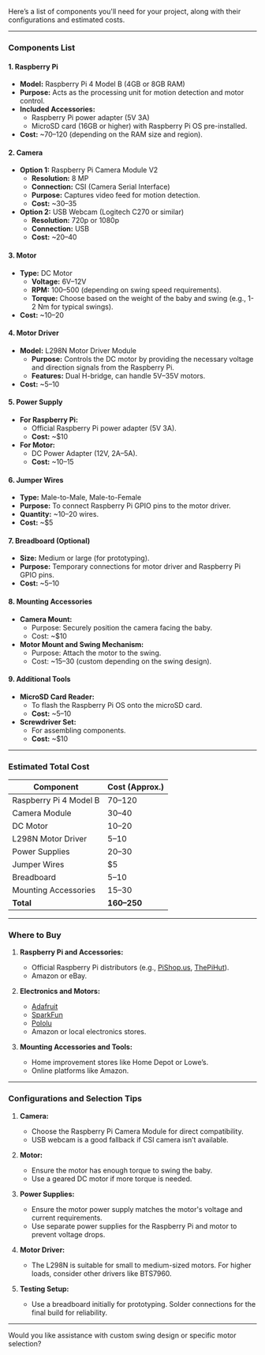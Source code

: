 Here’s a list of components you'll need for your project, along with their configurations and estimated costs.

---

### **Components List**

#### **1. Raspberry Pi**
- **Model:** Raspberry Pi 4 Model B (4GB or 8GB RAM)
- **Purpose:** Acts as the processing unit for motion detection and motor control.
- **Included Accessories:**
  - Raspberry Pi power adapter (5V 3A)
  - MicroSD card (16GB or higher) with Raspberry Pi OS pre-installed.
- **Cost:** ~$70–$120 (depending on the RAM size and region).

#### **2. Camera**
- **Option 1:** Raspberry Pi Camera Module V2
  - **Resolution:** 8 MP
  - **Connection:** CSI (Camera Serial Interface)
  - **Purpose:** Captures video feed for motion detection.
  - **Cost:** ~$30–$35
- **Option 2:** USB Webcam (Logitech C270 or similar)
  - **Resolution:** 720p or 1080p
  - **Connection:** USB
  - **Cost:** ~$20–$40

#### **3. Motor**
- **Type:** DC Motor
  - **Voltage:** 6V–12V
  - **RPM:** 100–500 (depending on swing speed requirements).
  - **Torque:** Choose based on the weight of the baby and swing (e.g., 1-2 Nm for typical swings).
- **Cost:** ~$10–$20

#### **4. Motor Driver**
- **Model:** L298N Motor Driver Module
  - **Purpose:** Controls the DC motor by providing the necessary voltage and direction signals from the Raspberry Pi.
  - **Features:** Dual H-bridge, can handle 5V–35V motors.
- **Cost:** ~$5–$10

#### **5. Power Supply**
- **For Raspberry Pi:**
  - Official Raspberry Pi power adapter (5V 3A).
  - **Cost:** ~$10
- **For Motor:**
  - DC Power Adapter (12V, 2A–5A).
  - **Cost:** ~$10–$15

#### **6. Jumper Wires**
- **Type:** Male-to-Male, Male-to-Female
- **Purpose:** To connect Raspberry Pi GPIO pins to the motor driver.
- **Quantity:** ~10–20 wires.
- **Cost:** ~$5

#### **7. Breadboard (Optional)**
- **Size:** Medium or large (for prototyping).
- **Purpose:** Temporary connections for motor driver and Raspberry Pi GPIO pins.
- **Cost:** ~$5–$10

#### **8. Mounting Accessories**
- **Camera Mount:**
  - Purpose: Securely position the camera facing the baby.
  - Cost: ~$10
- **Motor Mount and Swing Mechanism:**
  - Purpose: Attach the motor to the swing.
  - Cost: ~$15–$30 (custom depending on the swing design).

#### **9. Additional Tools**
- **MicroSD Card Reader:**
  - To flash the Raspberry Pi OS onto the microSD card.
  - **Cost:** ~$5–$10
- **Screwdriver Set:**
  - For assembling components.
  - **Cost:** ~$10

---

### **Estimated Total Cost**
| **Component**         | **Cost (Approx.)** |
|------------------------|--------------------|
| Raspberry Pi 4 Model B | $70–$120          |
| Camera Module          | $30–$40           |
| DC Motor               | $10–$20           |
| L298N Motor Driver     | $5–$10            |
| Power Supplies         | $20–$30           |
| Jumper Wires           | $5                |
| Breadboard             | $5–$10            |
| Mounting Accessories   | $15–$30           |
| **Total**              | **$160–$250**     |

---

### **Where to Buy**
1. **Raspberry Pi and Accessories:**
   - Official Raspberry Pi distributors (e.g., [PiShop.us](https://www.pishop.us), [ThePiHut](https://thepihut.com)).
   - Amazon or eBay.

2. **Electronics and Motors:**
   - [Adafruit](https://www.adafruit.com)
   - [SparkFun](https://www.sparkfun.com)
   - [Pololu](https://www.pololu.com)
   - Amazon or local electronics stores.

3. **Mounting Accessories and Tools:**
   - Home improvement stores like Home Depot or Lowe’s.
   - Online platforms like Amazon.

---

### **Configurations and Selection Tips**
1. **Camera:**
   - Choose the Raspberry Pi Camera Module for direct compatibility.
   - USB webcam is a good fallback if CSI camera isn’t available.

2. **Motor:**
   - Ensure the motor has enough torque to swing the baby.
   - Use a geared DC motor if more torque is needed.

3. **Power Supplies:**
   - Ensure the motor power supply matches the motor's voltage and current requirements.
   - Use separate power supplies for the Raspberry Pi and motor to prevent voltage drops.

4. **Motor Driver:**
   - The L298N is suitable for small to medium-sized motors. For higher loads, consider other drivers like BTS7960.

5. **Testing Setup:**
   - Use a breadboard initially for prototyping. Solder connections for the final build for reliability.

---

Would you like assistance with custom swing design or specific motor selection?
